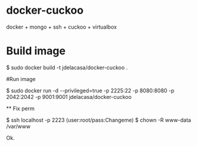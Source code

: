 docker-cuckoo
===================

docker + mongo + ssh + cuckoo + virtualbox


# Build image
$ sudo docker build -t jdelacasa/docker-cuckoo .


#Run image 

$ sudo docker run -d --privileged=true -p 2225:22 -p 8080:8080 -p 2042:2042 -p 9001:9001 jdelacasa/docker-cuckoo

** Fix perm


$ ssh localhost -p 2223 (user:root/pass:Changeme)
$ chown -R www-data /var/www


Ok.
